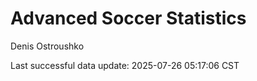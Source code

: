 # Advanced Soccer Statistics
Denis Ostroushko

<!-- gfm -->

Last successful data update: 2025-07-26 05:17:06 CST
